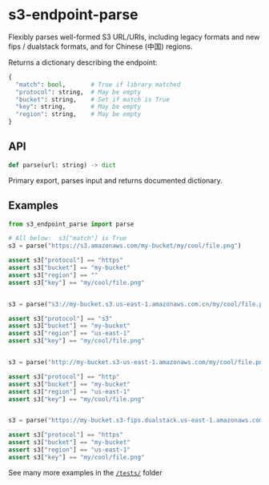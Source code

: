 # s3-endpoint-parse

Flexibly parses well-formed S3 URL/URIs, including legacy formats and new
fips / dualstack formats, and for Chinese (中国) regions.

Returns a dictionary describing the endpoint:

```python
{
  "match": bool,       # True if library matched
  "protocol": string,  # May be empty
  "bucket": string,    # Set if match is True
  "key": string,       # May be empty
  "region": string,    # May be empty
}
```

## API

```python
def parse(url: string) -> dict
```

Primary export, parses input and returns documented dictionary.


## Examples

```python
from s3_endpoint_parse import parse

# All below:  s3["match"] is True
s3 = parse("https://s3.amazonaws.com/my-bucket/my/cool/file.png")

assert s3["protocol"] == "https"
assert s3["bucket"] == "my-bucket"
assert s3["region"] == ""
assert s3["key"] == "my/cool/file.png"


s3 = parse("s3://my-bucket.s3.us-east-1.amazonaws.com.cn/my/cool/file.png")

assert s3["protocol"] == "s3"
assert s3["bucket"] == "my-bucket"
assert s3["region"] == "us-east-1"
assert s3["key"] == "my/cool/file.png"


s3 = parse("http://my-bucket.s3-us-east-1.amazonaws.com/my/cool/file.png")

assert s3["protocol"] == "http"
assert s3["bucket"] == "my-bucket"
assert s3["region"] == "us-east-1"
assert s3["key"] == "my/cool/file.png"


s3 = parse("https://my-bucket.s3-fips.dualstack.us-east-1.amazonaws.com/my/cool/file.png")

assert s3["protocol"] == "https"
assert s3["bucket"] == "my-bucket"
assert s3["region"] == "us-east-1"
assert s3["key"] == "my/cool/file.png"
```

See many more examples in the [`/tests/`](https://github.com/pckilgore/s3_endpoint_parse/blob/trunk/tests/test_s3_parse_url.py) folder

